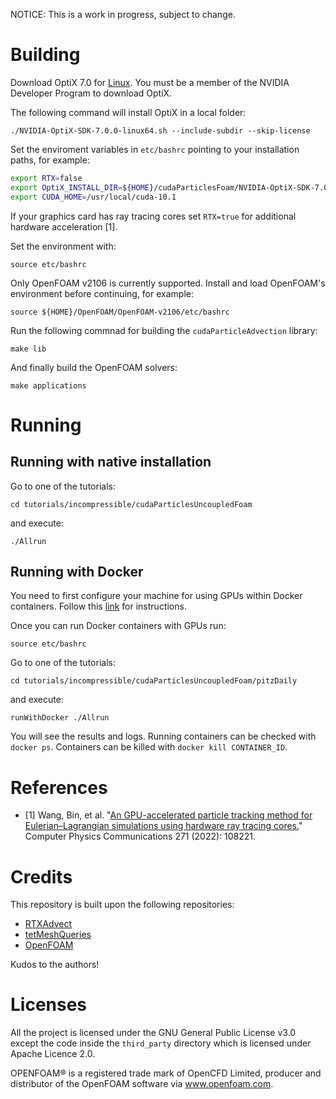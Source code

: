 NOTICE: This is a work in progress, subject to change.

# Building

Download OptiX 7.0 for [Linux](https://developer.nvidia.com/designworks/optix/downloads/7.0.0/linux64). You must be a member of the NVIDIA Developer Program to download OptiX.

The following command will install OptiX in a local folder:

```console
./NVIDIA-OptiX-SDK-7.0.0-linux64.sh --include-subdir --skip-license
```

Set the enviroment variables in `etc/bashrc` pointing to your installation paths, for example:

```bash
export RTX=false
export OptiX_INSTALL_DIR=${HOME}/cudaParticlesFoam/NVIDIA-OptiX-SDK-7.0.0-linux64
export CUDA_HOME=/usr/local/cuda-10.1
```

If your graphics card has ray tracing cores set `RTX=true` for additional hardware acceleration [1].


Set the environment with:

```console
source etc/bashrc
```

Only OpenFOAM v2106 is currently supported. Install and load OpenFOAM's environment before continuing, for example:

```console
source ${HOME}/OpenFOAM/OpenFOAM-v2106/etc/bashrc
```

Run the following commnad for building the `cudaParticleAdvection` library:

```console
make lib
```

And finally build the OpenFOAM solvers:

```console
make applications
```

# Running

## Running with native installation

Go to one of the tutorials:

```console
cd tutorials/incompressible/cudaParticlesUncoupledFoam
```

and execute:

```console
./Allrun
```

## Running with Docker

You need to first configure your machine for using GPUs within Docker containers. Follow this [link](https://docs.nvidia.com/ai-enterprise/deployment-guide/dg-docker.html) for instructions.

Once you can run Docker containers with GPUs run:

```console
source etc/bashrc
```

Go to one of the tutorials:

```console
cd tutorials/incompressible/cudaParticlesUncoupledFoam/pitzDaily
```

and execute:

```console
runWithDocker ./Allrun
```

You will see the results and logs. Running containers can be checked with `docker ps`. Containers can be killed with `docker kill CONTAINER_ID`.

# References

- [1] Wang, Bin, et al. "[An GPU-accelerated particle tracking method for Eulerian–Lagrangian simulations using hardware ray tracing cores.](https://www.sciencedirect.com/science/article/abs/pii/S0010465521003337)" Computer Physics Communications 271 (2022): 108221. 

# Credits

This repository is built upon the following repositories:

- [RTXAdvect](https://github.com/BinWang0213/RTXAdvect)
- [tetMeshQueries](https://github.com/owl-project/tetMeshQueries)
- [OpenFOAM](https://develop.openfoam.com/Development/openfoam)

Kudos to the authors!

# Licenses

All the project is licensed under the GNU General Public License v3.0 except the code inside the `third_party` directory which is licensed under Apache Licence 2.0.

OPENFOAM® is a registered trade mark of OpenCFD Limited, producer and distributor of the OpenFOAM software via www.openfoam.com.
